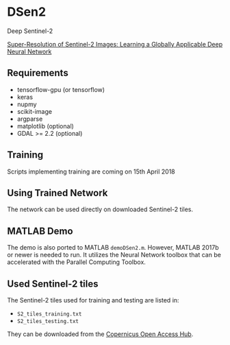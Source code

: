 # DSen2
Deep Sentinel-2

[Super-Resolution of Sentinel-2 Images: Learning a Globally Applicable Deep Neural Network](https://arxiv.org/abs/1803.04271)


## Requirements

- tensorflow-gpu (or tensorflow)
- keras
- nupmy
- scikit-image
- argparse
- matplotlib (optional)
- GDAL >= 2.2 (optional)

## Training

Scripts implementing training are coming on 15th April 2018

## Using Trained Network

The network can be used directly on downloaded Sentinel-2 tiles.

## MATLAB Demo

The demo is also ported to MATLAB `demoDSen2.m`. However, MATLAB 2017b or newer is needed to run. It utilizes the Neural Network toolbox that can be accelerated with the Parallel Computing Toolbox.

## Used Sentinel-2 tiles

The Sentinel-2 tiles used for training and testing are listed in:

- `S2_tiles_training.txt`
- `S2_tiles_testing.txt`

They can be downloaded from the [Copernicus Open Access Hub](https://scihub.copernicus.eu/dhus/).

